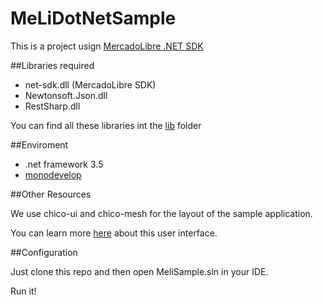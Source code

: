 MeLiDotNetSample
================

This is a project usign [MercadoLibre .NET SDK](http://developers.mercadolibre.com/net-sdk/)


##Libraries required

* net-sdk.dll (MercadoLibre SDK)
* Newtonsoft.Json.dll
* RestSharp.dll

You can find all these libraries int the [lib](/aleml86/MeLiDotNetSample/tree/master/MeliSample/lib) folder

##Enviroment

* .net framework 3.5
* [monodevelop](http://monodevelop.com/)

##Other Resources

We use chico-ui and chico-mesh for the layout of the sample application. 

You can learn more [here](http://chico-ui.com.ar/) about this user interface.    

##Configuration

Just clone this repo and then open MeliSample.sln in your IDE.

Run it! 
